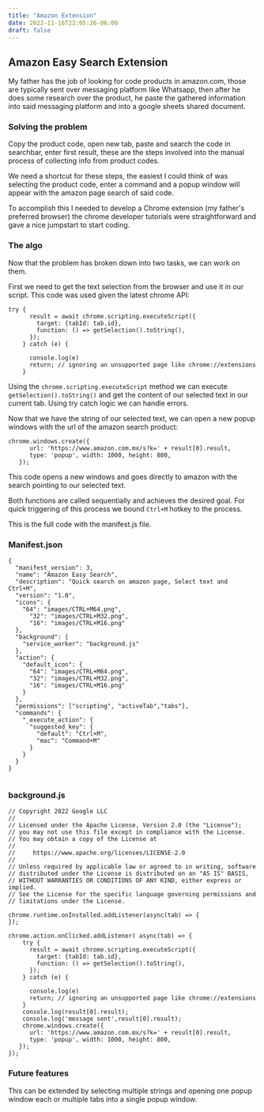 ```yaml
---
title: "Amazon Extension"
date: 2022-11-16T22:05:26-06:00
draft: false
---
```


## Amazon Easy Search Extension

My father has the job of looking for code products in amazon.com, those are typically sent over messaging platform like Whatsapp, then after he does some research over the product, he paste the gathered information into said messaging platform and into a google sheets shared document.

### Solving the problem
Copy the product code, open new tab, paste and search the code in searchbar, enter first result, these are the steps involved into the manual process of collecting info from product codes.

We need a shortcut for these steps, the easiest I could think of was selecting the product code, enter a command and a popup window will appear with the amazon page search of said code.

To accomplish this I needed to develop a Chrome extension (my father's preferred browser) the chrome developer tutorials were straightforward and gave a nice jumpstart to start coding.

### The algo
Now that the problem has broken down into two tasks, we can work on them.

First we need to get the text selection from the browser and use it in our script. This code was used given the latest chrome API:

```
try {
      result = await chrome.scripting.executeScript({
        target: {tabId: tab.id},
        function: () => getSelection().toString(),
      });
    } catch (e) {

      console.log(e)
      return; // ignoring an unsupported page like chrome://extensions
    }
```
Using the ```chrome.scripting.executeScript``` method we can execute ```getSelection().toString()``` and get the content of our selected text in our current tab. Using try catch logic we can handle errors.

Now that we have the string of our selected text, we can open a new popup windows with the url of the amazon search product:

```
chrome.windows.create({
      url: 'https://www.amazon.com.mx/s?k=' + result[0].result,
      type: 'popup', width: 1000, height: 800,
   });
```

This code opens a new windows and goes directly to amazon with the search pointing to our selected text.

Both functions are called sequentially and achieves the desired goal. For quick triggering of this process we bound ``` Ctrl+M ``` hotkey to the process.

This is the full code with the manifest.js file.

### Manifest.json

```
{
  "manifest_version": 3,
  "name": "Amazon Easy Search",
  "description": "Quick search on amazon page, Select text and Ctrl+M",
  "version": "1.0",
  "icons": {
    "64": "images/CTRL+M64.png",
      "32": "images/CTRL+M32.png",
      "16": "images/CTRL+M16.png"
  },
  "background": {
    "service_worker": "background.js"
  },
  "action": {
    "default_icon": {
      "64": "images/CTRL+M64.png",
      "32": "images/CTRL+M32.png",
      "16": "images/CTRL+M16.png"
    }
  },
  "permissions": ["scripting", "activeTab","tabs"],
  "commands": {
    "_execute_action": {
      "suggested_key": {
        "default": "Ctrl+M",
        "mac": "Command+M"
      }
    }
  }
}


```

### background.js

```
// Copyright 2022 Google LLC
//
// Licensed under the Apache License, Version 2.0 (the "License");
// you may not use this file except in compliance with the License.
// You may obtain a copy of the License at
//
//     https://www.apache.org/licenses/LICENSE-2.0
//
// Unless required by applicable law or agreed to in writing, software
// distributed under the License is distributed on an "AS IS" BASIS,
// WITHOUT WARRANTIES OR CONDITIONS OF ANY KIND, either express or implied.
// See the License for the specific language governing permissions and
// limitations under the License.

chrome.runtime.onInstalled.addListener(async(tab) => {
});

chrome.action.onClicked.addListener( async(tab) => {
    try {
      result = await chrome.scripting.executeScript({
        target: {tabId: tab.id},
        function: () => getSelection().toString(),
      });
    } catch (e) {

      console.log(e)
      return; // ignoring an unsupported page like chrome://extensions
    }
    console.log(result[0].result);
    console.log('message sent',result[0].result);
    chrome.windows.create({
      url: 'https://www.amazon.com.mx/s?k=' + result[0].result,
      type: 'popup', width: 1000, height: 800,
   });
});

```

### Future features

This can be extended by selecting multiple strings and opening one popup window each or multiple tabs into a single popup window.